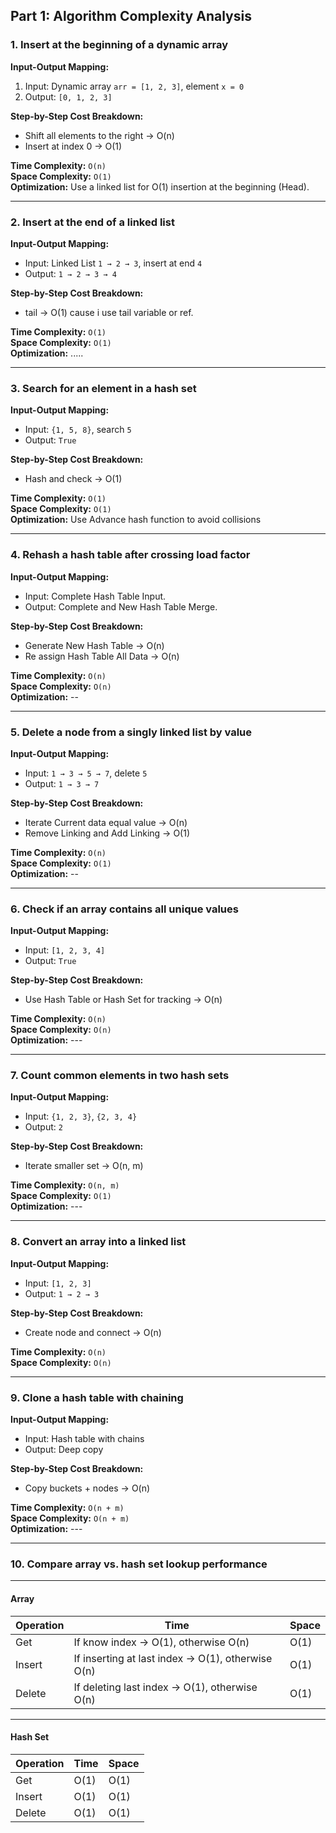 ## Part 1: Algorithm Complexity Analysis

### 1. Insert at the beginning of a dynamic array

**Input-Output Mapping:**

1. Input: Dynamic array `arr = [1, 2, 3]`, element `x = 0`
2. Output: `[0, 1, 2, 3]`

**Step-by-Step Cost Breakdown:**

- Shift all elements to the right → O(n)
- Insert at index 0 → O(1)

**Time Complexity:** `O(n)`  
**Space Complexity:** `O(1)`  
**Optimization:** Use a linked list for O(1) insertion at the beginning (Head).

---

### 2. Insert at the end of a linked list

**Input-Output Mapping:**

- Input: Linked List `1 → 2 → 3`, insert at end `4`
- Output: `1 → 2 → 3 → 4`

**Step-by-Step Cost Breakdown:**

- tail → O(1) cause i use tail variable or ref.

**Time Complexity:** `O(1)`  
**Space Complexity:** `O(1)`  
**Optimization:** .....

---

### 3. Search for an element in a hash set

**Input-Output Mapping:**

- Input: `{1, 5, 8}`, search `5`
- Output: `True`

**Step-by-Step Cost Breakdown:**

- Hash and check → O(1)

**Time Complexity:** `O(1)`  
**Space Complexity:** `O(1)`  
**Optimization:** Use Advance hash function to avoid collisions

---

### 4. Rehash a hash table after crossing load factor

**Input-Output Mapping:**

- Input: Complete Hash Table Input.
- Output: Complete and New Hash Table Merge.

**Step-by-Step Cost Breakdown:**

- Generate New Hash Table → O(n)
- Re assign Hash Table All Data → O(n)

**Time Complexity:** `O(n)`  
**Space Complexity:** `O(n)`  
**Optimization:** --

---

### 5. Delete a node from a singly linked list by value

**Input-Output Mapping:**

- Input: `1 → 3 → 5 → 7`, delete `5`
- Output: `1 → 3 → 7`

**Step-by-Step Cost Breakdown:**

- Iterate Current data equal value → O(n)
- Remove Linking and Add Linking → O(1)

**Time Complexity:** `O(n)`  
**Space Complexity:** `O(1)`  
**Optimization:** --

---

### 6. Check if an array contains all unique values

**Input-Output Mapping:**

- Input: `[1, 2, 3, 4]`
- Output: `True`

**Step-by-Step Cost Breakdown:**

- Use Hash Table or Hash Set for tracking → O(n)

**Time Complexity:** `O(n)`  
**Space Complexity:** `O(n)`  
**Optimization:** ---

---

### 7. Count common elements in two hash sets

**Input-Output Mapping:**

- Input: `{1, 2, 3}`, `{2, 3, 4}`
- Output: `2`

**Step-by-Step Cost Breakdown:**

- Iterate smaller set → O(n, m)

**Time Complexity:** `O(n, m)`  
**Space Complexity:** `O(1)`  
**Optimization:** ---

---

### 8. Convert an array into a linked list

**Input-Output Mapping:**

- Input: `[1, 2, 3]`
- Output: `1 → 2 → 3`

**Step-by-Step Cost Breakdown:**

- Create node and connect → O(n)

**Time Complexity:** `O(n)`  
**Space Complexity:** `O(n)`

---

### 9. Clone a hash table with chaining

**Input-Output Mapping:**

- Input: Hash table with chains
- Output: Deep copy

**Step-by-Step Cost Breakdown:**

- Copy buckets + nodes → O(n)

**Time Complexity:** `O(n + m)`  
**Space Complexity:** `O(n + m)`  
**Optimization:** ---

---

### 10. Compare array vs. hash set lookup performance
---
#### Array

| Operation | Time | Space |
|-----------|------|-------|
| Get       | If know index → O(1), otherwise O(n) | O(1) |
| Insert    | If inserting at last index → O(1), otherwise O(n) | O(1) |
| Delete    | If deleting last index → O(1), otherwise O(n) | O(1) |

---

#### Hash Set

| Operation | Time | Space |
|-----------|------|-------|
| Get       | O(1) | O(1) |
| Insert    | O(1) | O(1) |
| Delete    | O(1) | O(1) |
